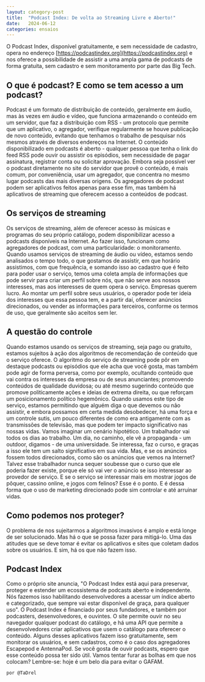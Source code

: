 ```yaml
---
layout: category-post
title:  "Podcast Index: De volta ao Streaming Livre e Aberto!"
date:   2024-06-12
categories: ensaios
---
```


O Podcast Index, disponível gratuitamente, e sem necessidade de cadastro, opera no endereço [https://podcastindex.org](https://podcastindex.org) e nos oferece a possibilidade de assistir a uma ampla gama de podcasts de forma gratuita, sem cadastro e sem monitoramento por parte das Big Tech.

## O que é podcast? E como se tem acesso a um podcast?
Podcast é um formato de distribuição de conteúdo, geralmente em áudio, mas às vezes em áudio e vídeo, que funciona armazenando o conteúdo em um servidor, que faz a distribuição com RSS - um protocolo que permite que um aplicativo, o agregador, verifique regularmente se houve publicação de novo conteúdo, evitando que tenhamos o trabalho de pesquisar nós mesmos através de diversos endereços na Internet. O conteúdo disponibilizado em podcasts é aberto - qualquer pessoa que tenha o link do feed RSS pode ouvir ou assistir os episódios, sem necessidade de pagar assinatura, registrar conta ou solicitar aprovação. Embora seja possível ver o podcast diretamente no site do servidor que provê o conteúdo, é mais comum, por conveniência, usar um agregador, que concentra no mesmo lugar podcasts das mais diversas origens. Os agregadores de podcast podem ser aplicativos feitos apenas para esse fim, mas também há aplicativos de streaming que oferecem acesso a conteúdos de podcast.

## Os serviços de streaming
Os serviços de streaming, além de oferecer acesso às músicas e programas do seu próprio catálogo, podem disponibilizar acesso a podcasts disponíveis na Internet. Ao fazer isso, funcionam como agregadores de podcast, com uma particularidade: o monitoramento. Quando usamos serviços de streaming de áudio ou vídeo, estamos sendo analisados o tempo todo, o que gostamos de assistir, em que horário assistimos, com que frequência, e somando isso ao cadastro que é feito para poder usar o serviço, temos uma coleta ampla de informações que pode servir para criar um perfil sobre nós, que não serve aos nossos interesses, mas aos interesses de quem opera o serviço. Empresas querem lucro. Ao montar um perfil sobre seus usuários, o operador pode ter ideia dos interesses que essa pessoa tem, e a partir daí, oferecer anúncios direcionados, ou vender as informações para terceiros, conforme os termos de uso, que geralmente são aceitos sem ler.

## A questão do controle
Quando estamos usando os serviços de streaming, seja pago ou gratuito, estamos sujeitos à ação dos algoritmos de recomendação de conteúdo que o serviço oferece. O algoritmo do serviço de streaming pode pôr em destaque podcasts ou episódios que ele acha que você gosta, mas também pode agir de forma perversa, como por exemplo, ocultando conteúdo que vai contra os interesses da empresa ou de seus anunciantes; promovendo conteúdos de qualidade duvidosa; ou até mesmo sugerindo conteúdo que promove politicamente ações e ideias de extrema direita, ou que reforçam um posicionamento político hegemônico. Quando usamos este tipo de serviço, estamos permitindo que alguém diga o que devemos ou não assistir, e embora possamos em certa medida desobedecer, há uma força e um controle sutis, um pouco diferentes de como era antigamente com as transmissões de televisão, mas que podem ter impacto significativo nas nossas vidas. Vamos imaginar um cenário hipotético. Um trabalhador vai todos os dias ao trabalho. Um dia, no caminho, ele vê a propaganda - um outdoor, digamos - de uma universidade. Se interessa, faz o curso, e graças a isso ele tem um salto significativo em sua vida. Mas, e se os anúncios fossem todos direcionados, como são os anúncios que vemos na Internet? Talvez esse trabalhador nunca sequer soubesse que o curso que ele poderia fazer existe, porque ele só vai ver o anúncio se isso interessar ao provedor de serviço. E se o serviço se interessar mais em mostrar jogos de pôquer, cassino online, e jogos com felinos? Esse é o ponto. E é dessa forma que o uso de marketing direcionado pode sim controlar e até arruinar vidas.

## Como podemos nos proteger?
O problema de nos sujeitarmos a algoritmos invasivos é amplo e está longe de ser solucionado. Mas há o que se possa fazer para mitigá-lo. Uma das atitudes que se deve tomar é evitar os aplicativos e sites que coletam dados sobre os usuários. E sim, há os que não fazem isso.

## Podcast Index
Como o próprio site anuncia, "O Podcast Index está aqui para preservar, proteger e estender um ecossistema de podcasts aberto e independente. Nós fazemos isso habilitando desenvolvedores a acessar um índice aberto e categorizado, que sempre vai estar disponível de graça, para qualquer uso". O Podcast Index é financiado por seus fundadores, e também por podcasters, desenvolvedores, e ouvintes. O site permite ouvir no seu navegador qualquer podcast do catálogo, e há uma API que permite a desenvolvedores criar aplicativos que usem o catálogo para oferecer o conteúdo. Alguns desses aplicativos fazem isso gratuitamente, sem monitorar os usuários, e sem cadastros, como é o caso dos agregadores Escapepod e AntennaPod. Se você gosta de ouvir podcasts, espero que esse conteúdo possa ter sido útil. Vamos tentar furar as bolhas em que nos colocam? Lembre-se: hoje é um belo dia para evitar o GAFAM.

```html
por @TaDrel
```
